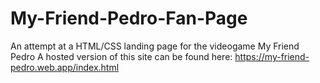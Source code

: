 # My-Friend-Pedro-Fan-Page
An attempt at a HTML/CSS landing page for the videogame My Friend Pedro
A hosted version of this site can be found here: https://my-friend-pedro.web.app/index.html
